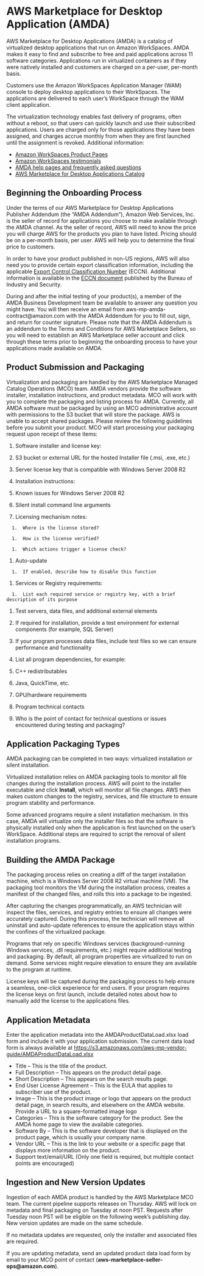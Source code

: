 # AWS Marketplace for Desktop Application \(AMDA\)<a name="amda"></a>

 AWS Marketplace for Desktop Applications \(AMDA\) is a catalog of virtualized desktop applications that run on Amazon WorkSpaces\. AMDA makes it easy to find and subscribe to free and paid applications across 11 software categories\. Applications run in virtualized containers as if they were natively installed and customers are charged on a per\-user, per\-month basis\. 

 Customers use the Amazon WorkSpaces Application Manager \(WAM\) console to deploy desktop applications to their WorkSpaces\. The applications are delivered to each user’s WorkSpace through the WAM client application\. 

 The virtualization technology enables fast delivery of programs, often without a reboot, so that users can quickly launch and use their subscribed applications\. Users are charged only for those applications they have been assigned, and charges accrue monthly from when they are first launched until the assignment is revoked\. Additional information: 
+  [Amazon WorkSpaces Product Pages](https://aws.amazon.com/workspaces/) 
+  [Amazon WorkSpaces testimonials](https://aws.amazon.com/workspaces/testimonials/) 
+  [AMDA help pages and frequently asked questions](https://aws.amazon.com/marketplace/help/buyer-desktop-apps?ref=help_ln_sibling) 
+  [AWS Marketplace for Desktop Applications Catalog](https://aws.amazon.com/marketplace/desktop/search?ref_=footer_nav_desktop_view_products) 

## Beginning the Onboarding Process<a name="beginning-the-onboarding-process"></a>

 Under the terms of our AWS Marketplace for Desktop Applications Publisher Addendum \(the “AMDA Addendum”\), Amazon Web Services, Inc\. is the seller of record for applications you choose to make available through the AMDA channel\. As the seller of record, AWS will need to know the price you will charge AWS for the products you plan to have listed\. Pricing should be on a per\-month basis, per user\. AWS will help you to determine the final price to customers\. 

 In order to have your product published in non\-US regions, AWS will also need you to provide certain export classification information, including the applicable [Export Control Classification Number](https://www.bis.doc.gov/index.php/licensing/commerce-control-list-classification/export-control-classification-number-eccn) \(ECCN\)\. Additional information is available in the [ECCN document](https://www.bis.doc.gov/index.php/forms-documents/regulations-docs/143-bis-eccn-pdf/file) published by the Bureau of Industry and Security\. 

 During and after the initial testing of your product\(s\), a member of the AMDA Business Development team be available to answer any question you might have\. You will then receive an email from aws\-mp\-amda\-contract@amazon\.com with the AMDA Addendum for you to fill out, sign, and return for counter signature\. Please note that the AMDA Addendum is an addendum to the Terms and Conditions for AWS Marketplace Sellers, so you will need to establish an AWS Marketplace seller account and click through these terms prior to beginning the onboarding process to have your applications made available on AMDA\. 

## Product Submission and Packaging<a name="product-submission-and-packaging"></a>

 Virtualization and packaging are handled by the AWS Marketplace Managed Catalog Operations \(MCO\) team\. AMDA vendors provide the software installer, installation instructions, and product metadata\. MCO will work with you to complete the packaging and listing process for AMDA\. Currently, all AMDA software must be packaged by using an MCO administrative account with permissions to the S3 bucket that will store the package\. AWS is unable to accept shared packages\. Please review the following guidelines before you submit your product\. MCO will start processing your packaging request upon receipt of these items: 

1.  Software installer and license key: 

   1.  S3 bucket or external URL for the hosted Installer file \(\.msi, \.exe, etc\.\) 

   1.  Server license key that is compatible with Windows Server 2008 R2 

1.  Installation instructions: 

   1.  Known issues for Windows Server 2008 R2 

   1.  Silent install command line arguments 

   1.  Licensing mechanism notes: 

      1.  Where is the license stored? 

      1.  How is the license verified? 

      1.  Which actions trigger a license check? 

   1.  Auto\-update 

      1.  If enabled, describe how to disable this function 

   1.  Services or Registry requirements: 

      1.  List each required service or registry key, with a brief description of its purpose 

1.  Test servers, data files, and additional external elements 

   1.  If required for installation, provide a test environment for external components \(for example, SQL Server\) 

   1.  If your program processes data files, include test files so we can ensure performance and functionality 

1.  List all program dependencies, for example: 

   1.  C\+\+ redistributables 

   1.  Java, QuickTime, etc\. 

   1.  GPU/hardware requirements 

1.  Program technical contacts 

   1.  Who is the point of contact for technical questions or issues encountered during testing and packaging? 

## Application Packaging Types<a name="application-packaging-types"></a>

 AMDA packaging can be completed in two ways: virtualized installation or silent installation\. 

 Virtualized installation relies on AMDA packaging tools to monitor all file changes during the installation process\. AWS will point to the installer executable and click **Install**, which will monitor all file changes\. AWS then makes custom changes to the registry, services, and file structure to ensure program stability and performance\. 

 Some advanced programs require a silent installation mechanism\. In this case, AMDA will virtualize only the installer files so that the software is physically installed only when the application is first launched on the user’s WorkSpace\. Additional steps are required to script the removal of silent installation programs\. 

## Building the AMDA Package<a name="building-the-amda-package"></a>

 The packaging process relies on creating a diff of the target installation machine, which is a Windows Server 2008 R2 virtual machine \(VM\)\. The packaging tool monitors the VM during the installation process, creates a manifest of the changed files, and rolls this into a package to be ingested\. 

 After capturing the changes programmatically, an AWS technician will inspect the files, services, and registry entries to ensure all changes were accurately captured\. During this process, the technician will remove all uninstall and auto\-update references to ensure the application stays within the confines of the virtualized package\. 

 Programs that rely on specific Windows services \(background\-running Windows services, \.dll requirements, etc\.\) might require additional testing and packaging\. By default, all program properties are virtualized to run on demand\. Some services might require elevation to ensure they are available to the program at runtime\. 

 License keys will be captured during the packaging process to help ensure a seamless, one\-click experience for end users\. If your program requires the license keys on first launch, include detailed notes about how to manually add the license to the applications files\. 

## Application Metadata<a name="application-metadata"></a>

 Enter the application metadata into the AMDAProductDataLoad\.xlsx load form and include it with your application submission\. The current data load form is always available at [https://s3\.amazonaws\.com/aws\-mp\-vendor\-guide/AMDAProductDataLoad\.xlsx](https://s3.amazonaws.com/aws-mp-vendor-guide/AMDAProductDataLoad.xlsx) 
+  Title – This is the title of the product\. 
+  Full Description – This appears on the product detail page\. 
+  Short Description – This appears on the search results page\. 
+  End User License Agreement – This is the EULA that applies to subscriber use of the product\. 
+  Image – This is the product image or logo that appears on the product detail page, in search results, and elsewhere on the AMDA website\. Provide a URL to a square\-formatted image logo 
+  Categories – This is the software category for the product\. See the AMDA home page to view the available categories\. 
+  Software By – This is the software developer that is displayed on the product page, which is usually your company name\. 
+  Vendor URL – This is the link to your website or a specific page that displays more information on the product\. 
  +  Support text/email/URL \(Only one field is required, but multiple contact points are encouraged\) 

## Ingestion and New Version Updates<a name="ingestion-and-new-version-updates"></a>

 Ingestion of each AMDA product is handled by the AWS Marketplace MCO team\. The current pipeline supports releases on Thursday\. AWS will lock on metadata and final packaging on Tuesday at noon PST\. Requests after Tuesday noon PST will be eligible on the following week’s publishing day\. New version updates are made on the same schedule\. 

 If no metadata updates are requested, only the installer and associated files are required\. 

 If you are updating metadata, send an updated product data load form by email to your MCO point of contact \(**aws\-marketplace\-seller\-ops@amazon\.com**\)\. 
